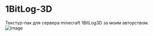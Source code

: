# 1BitLog-3D
Текстур-пак для сервера minecraft 1BitLog3D за моим авторством.
![image](https://github.com/spytaspund/1BitLog-3D/assets/109822062/da95f42b-a420-457d-b26a-ce6f3749cf0b)
